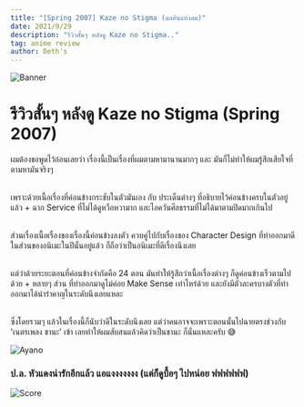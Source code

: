 ```yaml
---
title: "[Spring 2007] Kaze no Stigma (มลทินแห่งลม)"
date: 2021/9/29
description: "รีวิวสั้นๆ หลังดู Kaze no Stigma.."
tag: anime review
author: Deth's
---
```


![Banner](https://sv1.picz.in.th/images/2021/09/29/Cv186g.jpg)

# รีวิวสั้นๆ หลังดู Kaze no Stigma (Spring 2007)

ผมต้องขอพูดไว้ก่อนเลยว่า เรื่องนี้เป็นเรื่องที่ผมตามหามานานมากๆ และ มันก็ไม่ทำให้ผมรู้สึกเสียใจที่ตามหามันจริงๆ <br /> <br />

เพราะด้วยเนื้อเรื่องที่ค่อนข้างกระชับในตัวมันเอง กับ ประเด็นต่างๆ ที่อธิบายไว้ค่อนข้างครบในตัวอยู่แล้ว + ฉาก Service ที่ไม่ได้ดูหวือหวามาก และไอควันศีลธรรมที่ไม่ได้มาตามปิดมากเกินไป <br /> <br /> 

ส่วนเรื่องเนื้อเรื่องของเรื่องนี้ค่อนข้างลงตัว ควบคู่ไปกับเรื่องของ Character Design ที่ทำออกมาดีในส่วนของอนิเมะในปีนั้นอยู่แล้ว ก็ถือว่าเป็นอนิเมะที่ดีเรื่องนึงเลย <br /><br />

แต่ว่าด้วยระยะตอนที่ค่อนข้างจำกัดคือ 24 ตอน มันทำให้รู้สึกว่าเนื้อเรื่องต่างๆ ก็ดูค่อนข้างเร็วตามไปด้วย + หลายๆ ส่วน ที่ทำออกมาดูไม่ค่อย Make Sense เท่าไหร่ด้วย และยังมีตัวละครบางตัวที่ทำออกมาได้น่ารำคาญในระดับนึงเลยแหละ <br /><br />

ซึ่งโดยรวมๆ แล้วในเรื่องนี้ก็นับว่าดีในระดับนึงเลย แต่ว่าคนอาจจะเพราะตอนนั้นไปฉายตรงช่วงกับ 'เนตรเพลง ชานะ' เข้า เลยทำให้ผมสับสนแล้วคิดว่าเป็นชานะ ก็นั่นแหละครับ 😅<br />

![Ayano](https://sv1.picz.in.th/images/2021/09/29/Cv1VWW.jpg)
### ป.ล. หัวแดงน่ารักอีกแล้ว แอแงงงงงงง (แต่ก็ดูบื้อๆ ไปหน่อย ฟฟฟฟฟฟ)

![Score](https://img.shields.io/badge/Score-8%2F10-coral?style=for-the-badge)